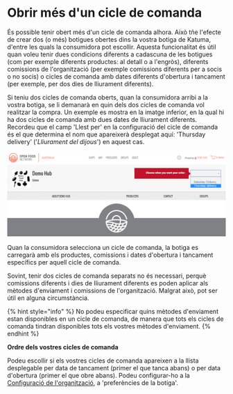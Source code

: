 # Obrir més d'un cicle de comanda

És possible tenir obert més d'un cicle de comanda alhora. Això tñe l'efecte de crear dos \(o més\) botigues obertes dins la vostra botiga de Katuma, d'entre les quals la consumidora pot escollir. Aquesta funcionalitat és útil quan voleu tenir dues condicions diferents a cadascuna de les botigues \(com per exemple diferents productes: al detall o a l'engròs\), diferents comissions de l'organització \(per exemple comissions diferents per a socis o no socis\) o cicles de comanda amb dates diferents d'obertura i tancament \(per exemple, per dos dies de lliurament diferents\). 

Si teniu dos cicles de comanda oberts, quan la consumidora arribi a la vostra botiga, se li demanarà en quin dels dos cicles de comanda vol realitzar la compra. Un exemple es mostra en la imatge inferior, en la qual hi ha dos cicles de comanda amb dues dates de lliurament diferents. Recordeu que el camp 'Llest per' en la configuració del cicle de comanda és el que determina el nom que apareixerà desplegat aquí: 'Thursday delivery’ \('_Lliurament del dijous_'\) en aquest cas.

![](../../.gitbook/assets/imatge%20%2810%29.png)

Quan la consumidora selecciona un cicle de comanda, la botiga es carregarà amb els productes, comissions i dates d'obertura i tancament específics per aquell cicle de comanda.

Sovint, tenir dos cicles de comanda separats no és necessari, perquè comissions diferents i dies de lliurament diferents es poden aplicar als mètodes d'enviament i comissions de l'organització. Malgrat això, pot ser útil en alguna circumstància.

{% hint style="info" %}
No podeu especificar quins mètodes d'enviament estan disponibles en un cicle de comanda, de manera que tots els cicles de comanda tindran disponibles tots els vostres mètodes d'enviament.
{% endhint %}

**Ordre dels vostres cicles de comanda**

Podeu escollir si els vostres cicles de comanda apareixen a la llista desplegable per data de tancament \(primer el que tanca abans\) o per data d'obertura \(primer el que obre abans\). Podeu configurar-ho a la [Configuració de l'organització](https://guia.katuma.org/~/edit/drafts/-LYQxau3QKpWN1q9ApJq/basic-features/configuracio-de-lorganitzacio), a 'preferències de la botiga'.

